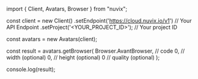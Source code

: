 import { Client, Avatars, Browser } from "nuvix";

const client = new Client()
.setEndpoint('https://cloud.nuvix.io/v1') // Your API Endpoint
.setProject('<YOUR_PROJECT_ID>'); // Your project ID

const avatars = new Avatars(client);

const result = avatars.getBrowser(
Browser.AvantBrowser, // code
0, // width (optional)
0, // height (optional)
0 // quality (optional)
);

console.log(result);
